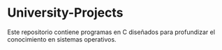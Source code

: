 # University-Projects
Este repositorio contiene programas en C diseñados para profundizar el conocimiento en sistemas operativos.
